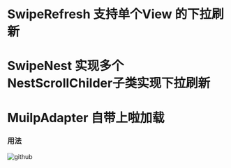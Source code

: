 # SwipeRefresh 支持单个View 的下拉刷新 
# SwipeNest 实现多个NestScrollChilder子类实现下拉刷新 
# MuilpAdapter 自带上啦加载

### 用法
![github](https://github.com/powyin/nest-scroll/blob/master/app/src/main/res/raw/refresh_pre.gif "github")  











